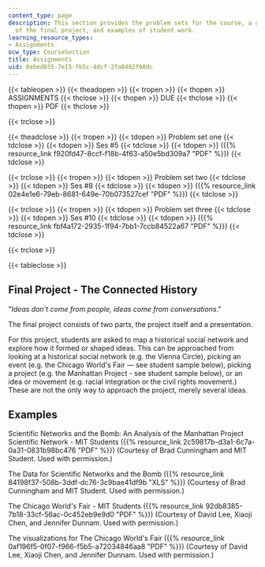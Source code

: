 ```yaml
---
content_type: page
description: This section provides the problem sets for the course, a description
  of the final project, and examples of student work.
learning_resource_types:
- Assignments
ocw_type: CourseSection
title: Assignments
uid: 8ebed035-7e15-fb5c-4dcf-2fa8482f60dc
---
```


{{< tableopen >}}
{{< theadopen >}}
{{< tropen >}}
{{< thopen >}}
ASSIGNMENTS
{{< thclose >}}
{{< thopen >}}
DUE
{{< thclose >}}
{{< thopen >}}
PDF
{{< thclose >}}

{{< trclose >}}

{{< theadclose >}}
{{< tropen >}}
{{< tdopen >}}
Problem set one
{{< tdclose >}}
{{< tdopen >}}
Ses #5
{{< tdclose >}}
{{< tdopen >}}
({{% resource_link f920fd47-8ccf-f18b-4f63-a50e5bd309a7 "PDF" %}})
{{< tdclose >}}

{{< trclose >}}
{{< tropen >}}
{{< tdopen >}}
Problem set two
{{< tdclose >}}
{{< tdopen >}}
Ses #8
{{< tdclose >}}
{{< tdopen >}}
({{% resource_link 02e4e1e6-79eb-8681-649e-70b073527cef "PDF" %}})
{{< tdclose >}}

{{< trclose >}}
{{< tropen >}}
{{< tdopen >}}
Problem set three
{{< tdclose >}}
{{< tdopen >}}
Ses #10
{{< tdclose >}}
{{< tdopen >}}
({{% resource_link fbf4a172-2935-1f94-7bb1-7ccb84522a67 "PDF" %}})
{{< tdclose >}}

{{< trclose >}}

{{< tableclose >}}

Final Project - The Connected History
-------------------------------------

"_Ideas don't come from people, ideas come from conversations_."

The final project consists of two parts, the project itself and a presentation.

For this project, students are asked to map a historical social network and explore how it formed or shaped ideas. This can be approached from looking at a historical social network (e.g. the Vienna Circle), picking an event (e.g. the Chicago World's Fair — see student sample below), picking a project (e.g. the Manhattan Project - see student sample below), or an idea or movement (e.g. racial integration or the civil rights movement.) These are not the only way to approach the project, merely several ideas.

Examples
--------

Scientific Networks and the Bomb: An Analysis of the Manhattan Project Scientific Network - MIT Students ({{% resource_link 2c59817b-d3a1-6c7a-0a31-0831b98bc476 "PDF" %}}) (Courtesy of Brad Cunningham and MIT Student. Used with permission.)

The Data for Scientific Networks and the Bomb ({{% resource_link 84198f37-508b-3ddf-dc76-3c9bae41df9b "XLS" %}}) (Courtesy of Brad Cunningham and MIT Student. Used with permission.)

The Chicago World's Fair - MIT Students ({{% resource_link 92db8385-7b18-33cf-56ac-0c452eb9e9d0 "PDF" %}}) (Courtesy of David Lee, Xiaoji Chen, and Jennifer Dunnam. Used with permission.)

The visualizations for The Chicago World's Fair ({{% resource_link 0af196f5-0f07-f966-f5b5-a72034846aa8 "PDF" %}}) (Courtesy of David Lee, Xiaoji Chen, and Jennifer Dunnam. Used with permission.)